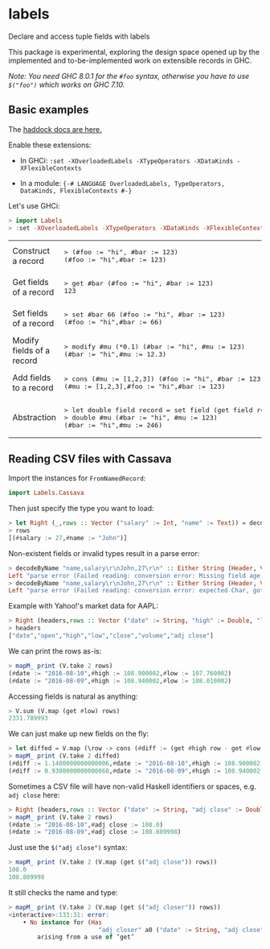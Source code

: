 # labels

Declare and access tuple fields with labels

This package is experimental, exploring the design space opened up by
the implemented and to-be-implemented work on extensible records in GHC.

*Note: You need GHC 8.0.1 for the `#foo` syntax, otherwise you have to
 use `$("foo")` which works on GHC 7.10.*

## Basic examples

The [haddock docs are here.](https://chrisdone.github.io/labels/)

Enable these extensions:

* In GHCi: `:set -XOverloadedLabels -XTypeOperators -XDataKinds -XFlexibleContexts`

* In a module: `{-# LANGUAGE OverloadedLabels, TypeOperators, DataKinds, FlexibleContexts #-}`

Let's use GHCi:

``` haskell
> import Labels
> :set -XOverloadedLabels -XTypeOperators -XDataKinds -XFlexibleContexts
```

<table>
<tr><td>Construct a record</td><td><pre lang="haskell">
> (#foo := "hi", #bar := 123)
(#foo := "hi",#bar := 123)
</pre></td></tr>
<tr><td>Get fields of a record</td><td><pre lang="haskell">
> get #bar (#foo := "hi", #bar := 123)
123
</pre></td></tr>
<tr><td>Set fields of a record</td><td><pre lang="haskell">
> set #bar 66 (#foo := "hi", #bar := 123)
(#foo := "hi",#bar := 66)
</pre></td></tr>
<tr><td>Modify fields of a record</td><td><pre lang="haskell">
> modify #mu (*0.1) (#bar := "hi", #mu := 123)
(#bar := "hi",#mu := 12.3)
</pre></td></tr>
<tr><td>Add fields to a record</td><td><pre lang="haskell">
> cons (#mu := [1,2,3]) (#foo := "hi", #bar := 123)
(#mu := [1,2,3],#foo := "hi",#bar := 123)
</pre></td></tr>
<tr><td>Abstraction</td><td><pre lang="haskell">
> let double field record = set field (get field record * 2) record
> double #mu (#bar := "hi", #mu := 123)
(#bar := "hi",#mu := 246)
</pre></td></tr>
</table>

## Reading CSV files with Cassava

Import the instances for `FromNamedRecord`:

``` haskell
import Labels.Cassava
```

Then just specify the type you want to load:

``` haskell
> let Right (_,rows :: Vector ("salary" := Int, "name" := Text)) = decodeByName "name,salary\r\nJohn,27\r\n"
> rows
[(#salary := 27,#name := "John")]
```

Non-existent fields or invalid types result in a parse error:

``` haskell
> decodeByName "name,salary\r\nJohn,27\r\n" :: Either String (Header, Vector ("name" := Text, "age" := Int))
Left "parse error (Failed reading: conversion error: Missing field age) at \"\\r\\n\""
> decodeByName "name,salary\r\nJohn,27\r\n" :: Either String (Header, Vector ("name" := Text, "salary" := Char))
Left "parse error (Failed reading: conversion error: expected Char, got \"27\") at \"\\r\\n\""
```

Example with Yahoo!'s market data for AAPL:

``` haskell
> Right (headers,rows :: Vector ("date" := String, "high" := Double, "low" := Double)) <- fmap decodeByName (LB.readFile "AAPL.csv")
> headers
["date","open","high","low","close","volume","adj close"]
```

We can print the rows as-is:

``` haskell
> mapM_ print (V.take 2 rows)
(#date := "2016-08-10",#high := 108.900002,#low := 107.760002)
(#date := "2016-08-09",#high := 108.940002,#low := 108.010002)
```

Accessing fields is natural as anything:

``` haskell
> V.sum (V.map (get #low) rows)
2331.789993
```

We can just make up new fields on the fly:

``` haskell
> let diffed = V.map (\row -> cons (#diff := (get #high row - get #low row)) row) rows
> mapM_ print (V.take 2 diffed)
(#diff := 1.1400000000000006,#date := "2016-08-10",#high := 108.900002,#low := 107.760002)
(#diff := 0.9300000000000068,#date := "2016-08-09",#high := 108.940002,#low := 108.010002)
```

Sometimes a CSV file will have non-valid Haskell identifiers or
spaces, e.g. `adj close` here:

``` haskell
> Right (headers,rows :: Vector ("date" := String, "adj close" := Double)) <- fmap decodeByName (LB.readFile "AAPL.csv")
> mapM_ print (V.take 2 rows)
(#date := "2016-08-10",#adj close := 108.0)
(#date := "2016-08-09",#adj close := 108.809998)
```

Just use the `$("adj close")` syntax:

``` haskell
> mapM_ print (V.take 2 (V.map (get $("adj close")) rows))
108.0
108.809998
```

It still checks the name and type:

``` haskell
> mapM_ print (V.take 2 (V.map (get $("adj closer")) rows))
<interactive>:133:31: error:
    • No instance for (Has
                         "adj closer" a0 ("date" := String, "adj close" := Double))
        arising from a use of ‘get’
````
